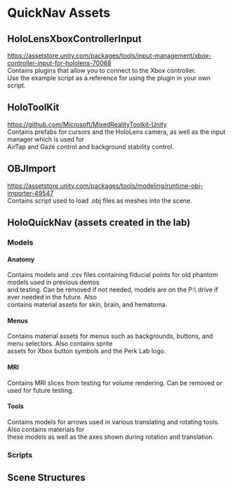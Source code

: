 # QuickNav Assets
## HoloLensXboxControllerInput

   <https://assetstore.unity.com/packages/tools/input-management/xbox-controller-input-for-hololens-70068>  
   Contains plugins that allow you to connect to the Xbox controller.  
   Use the example script as a reference for using the plugin in your own script.

## HoloToolKit

   <https://github.com/Microsoft/MixedRealityToolkit-Unity>  
   Contains prefabs for cursors and the HoloLens camera, as well as the input manager which is used for  
   AirTap and Gaze control and background stability control.

## OBJImport

   <https://assetstore.unity.com/packages/tools/modeling/runtime-obj-importer-49547>  
   Contains script used to load .obj files as meshes into the scene.

## HoloQuickNav (assets created in the lab)
### Models
#### Anatomy

   Contains models and .csv files containing fiducial points for old phantom models used in previous demos  
   and testing. Can be removed if not needed, models are on the P:\ drive if ever needed in the future. Also  
   contains material assets for skin, brain, and hematoma.

#### Menus

   Contains material assets for menus such as backgrounds, buttons, and menu selectors. Also contains sprite  
   assets for Xbox button symbols and the Perk Lab logo.
   
#### MRI

   Contains MRI slices from testing for volume rendering. Can be removed or used for future testing. 
   
#### Tools

   Contains models for arrows used in various translating and rotating tools. Also contains materials for  
   these models as well as the axes shown during rotation and translation.
   
### Scripts



## Scene Structures
